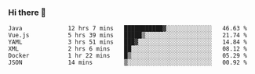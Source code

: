 ### Hi there 👋

<!--
**urzz/urzz** is a ✨ _special_ ✨ repository because its `README.md` (this file) appears on your GitHub profile.

Here are some ideas to get you started:

- 🔭 I’m currently working on ...
- 🌱 I’m currently learning ...
- 👯 I’m looking to collaborate on ...
- 🤔 I’m looking for help with ...
- 💬 Ask me about ...
- 📫 How to reach me: ...
- 😄 Pronouns: ...
- ⚡ Fun fact: ...
-->

<!--START_SECTION:waka-->

```text
Java             12 hrs 7 mins   ███████████▓░░░░░░░░░░░░░   46.63 %
Vue.js           5 hrs 39 mins   █████▒░░░░░░░░░░░░░░░░░░░   21.74 %
YAML             3 hrs 51 mins   ███▓░░░░░░░░░░░░░░░░░░░░░   14.84 %
XML              2 hrs 6 mins    ██░░░░░░░░░░░░░░░░░░░░░░░   08.12 %
Docker           1 hr 22 mins    █▒░░░░░░░░░░░░░░░░░░░░░░░   05.29 %
JSON             14 mins         ▒░░░░░░░░░░░░░░░░░░░░░░░░   00.92 %
```

<!--END_SECTION:waka-->

